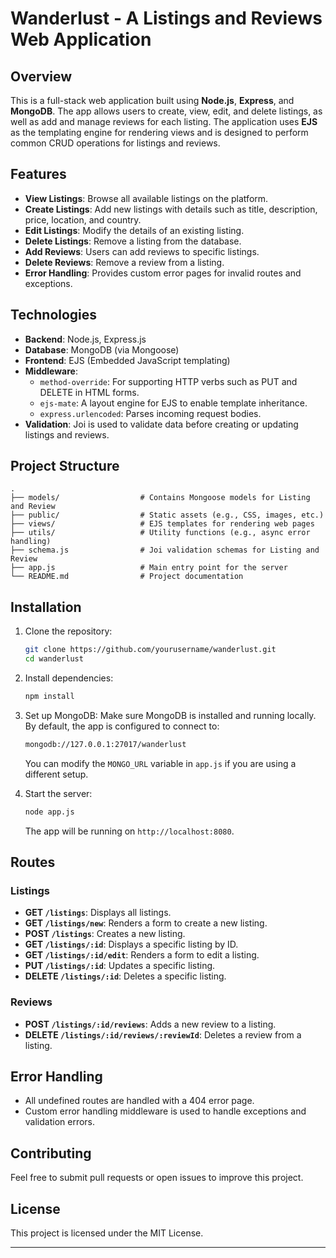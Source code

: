 # Wanderlust - A Listings and Reviews Web Application

## Overview

This is a full-stack web application built using **Node.js**, **Express**, and **MongoDB**. The app allows users to create, view, edit, and delete listings, as well as add and manage reviews for each listing. The application uses **EJS** as the templating engine for rendering views and is designed to perform common CRUD operations for listings and reviews.

## Features

- **View Listings**: Browse all available listings on the platform.
- **Create Listings**: Add new listings with details such as title, description, price, location, and country.
- **Edit Listings**: Modify the details of an existing listing.
- **Delete Listings**: Remove a listing from the database.
- **Add Reviews**: Users can add reviews to specific listings.
- **Delete Reviews**: Remove a review from a listing.
- **Error Handling**: Provides custom error pages for invalid routes and exceptions.

## Technologies

- **Backend**: Node.js, Express.js
- **Database**: MongoDB (via Mongoose)
- **Frontend**: EJS (Embedded JavaScript templating)
- **Middleware**: 
  - `method-override`: For supporting HTTP verbs such as PUT and DELETE in HTML forms.
  - `ejs-mate`: A layout engine for EJS to enable template inheritance.
  - `express.urlencoded`: Parses incoming request bodies.
- **Validation**: Joi is used to validate data before creating or updating listings and reviews.

## Project Structure

```
.
├── models/                  # Contains Mongoose models for Listing and Review
├── public/                  # Static assets (e.g., CSS, images, etc.)
├── views/                   # EJS templates for rendering web pages
├── utils/                   # Utility functions (e.g., async error handling)
├── schema.js                # Joi validation schemas for Listing and Review
├── app.js                   # Main entry point for the server
└── README.md                # Project documentation
```

## Installation

1. Clone the repository:
   ```bash
   git clone https://github.com/yourusername/wanderlust.git
   cd wanderlust
   ```

2. Install dependencies:
   ```bash
   npm install
   ```

3. Set up MongoDB:
   Make sure MongoDB is installed and running locally. By default, the app is configured to connect to:
   ```bash
   mongodb://127.0.0.1:27017/wanderlust
   ```
   You can modify the `MONGO_URL` variable in `app.js` if you are using a different setup.

4. Start the server:
   ```bash
   node app.js
   ```
   The app will be running on `http://localhost:8080`.

## Routes

### Listings

- **GET `/listings`**: Displays all listings.
- **GET `/listings/new`**: Renders a form to create a new listing.
- **POST `/listings`**: Creates a new listing.
- **GET `/listings/:id`**: Displays a specific listing by ID.
- **GET `/listings/:id/edit`**: Renders a form to edit a listing.
- **PUT `/listings/:id`**: Updates a specific listing.
- **DELETE `/listings/:id`**: Deletes a specific listing.

### Reviews

- **POST `/listings/:id/reviews`**: Adds a new review to a listing.
- **DELETE `/listings/:id/reviews/:reviewId`**: Deletes a review from a listing.

## Error Handling

- All undefined routes are handled with a 404 error page.
- Custom error handling middleware is used to handle exceptions and validation errors.

## Contributing

Feel free to submit pull requests or open issues to improve this project.

## License

This project is licensed under the MIT License.

---

